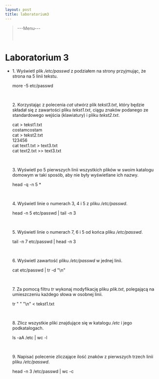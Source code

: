 ```yaml
---
layout: post
title: laboratorium3
---
```

<blockquote>
<p class="author">---Menu---</p>


<br/>
</blockquote>

<h1>Laboratorium 3</h1>


<ul class="posts">
<li>
<p>1. Wyświetl plik <i>/etc/passwd</i> z podziałem na strony przyjmując, że
strona na 5 linii tekstu.
<br/>
<div class="transbox">
more -5 etc/passwd
</div>
</p>
<br/>

<p>2. Korzystając z polecenia <i>cat</i> utwórz plik <i>tekst3.txt</i>, który
będzie składał się z zawartości pliku <i>tekst1.txt</i>, ciągu znaków
podanego ze standardowego wejścia (klawiatury) i pliku <i>tekst2.txt</i>.

<br/>
<div class="transbox">
cat > tekst1.txt<br/>
costamcostam<br/>
cat > tekst2.txt<br/>
123456<br/>
cat text1.txt > text3.txt<br/>
cat text2.txt >> text3.txt<br/>
</div>
</p>
<br/>


<p>3. Wyświetl po 5 pierwszych linii wszystkich plików w swoim katalogu
domowym w taki sposób, aby nie były wyświetlane ich nazwy.
<br/>
<div class="transbox">
head -q -n 5 *
</div>
</p>
<br/>


<p>4. Wyświetl linie o numerach 3, 4 i 5 z pliku <i>/etc/passwd</i>.
<br/>
<div class="transbox">
head -n 5 etc/passwd | tail -n 3

</div>
</p>
<br/>


<p>5. Wyświetl linie o numerach 7, 6 i 5 od końca pliku <i>/etc/passwd</i>.
<br/>
<div class="transbox">
tail -n 7 etc/passwd | head -n 3
</div>
</p>
<br/>


<p>6. Wyświetl zawartość pliku <i>/etc/passwd</i> w jednej linii.

<br/>
<div class="transbox">
cat etc/passwd | tr -d "\n"
</div>
</p>
<br/>


<p>7. Za pomocą filtru <i>tr</i> wykonaj modyfikację pliku <i>plik.txt</i>,
polegającą na umieszczeniu każdego słowa w osobnej linii.
<div class="transbox">
tr " " "\n" < tekst1.txt

</div>
</p>
<br/>


<p>8. Zlicz wszystkie pliki znajdujące się w katalogu <i>/etc</i> i jego
podkatalogach.
<div class="transbox">
ls -aA /etc | wc -l
</div>
</p>
<br/>


<p>9. Napisać polecenie zliczające ilość znaków z pierwszych trzech
linii pliku <i>/etc/passwd</i>.

<div class="transbox">
head -n 3 /etc/passwd | wc -c
</div>
</p>
<br/>
</li>
</ul>
